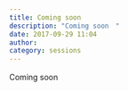```yaml
---
title: Coming soon　
description: "Coming soon　"
date: 2017-09-29 11:04
author:
category: sessions
---
```

Coming soon　